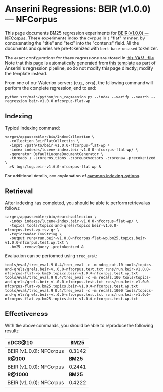 # Anserini Regressions: BEIR (v1.0.0) &mdash; NFCorpus

This page documents BM25 regression experiments for [BEIR (v1.0.0) &mdash; NFCorpus](http://beir.ai/).
These experiments index the corpus in a "flat" manner, by concatenating the "title" and "text" into the "contents" field.
All the documents and queries are pre-tokenized with `bert-base-uncased` tokenizer.

The exact configurations for these regressions are stored in [this YAML file](../src/main/resources/regression/beir-v1.0.0-nfcorpus-flat-wp.yaml).
Note that this page is automatically generated from [this template](../src/main/resources/docgen/templates/beir-v1.0.0-nfcorpus-flat-wp.template) as part of Anserini's regression pipeline, so do not modify this page directly; modify the template instead.

From one of our Waterloo servers (e.g., `orca`), the following command will perform the complete regression, end to end:

```
python src/main/python/run_regression.py --index --verify --search --regression beir-v1.0.0-nfcorpus-flat-wp
```

## Indexing

Typical indexing command:

```
target/appassembler/bin/IndexCollection \
  -collection BeirFlatCollection \
  -input /path/to/beir-v1.0.0-nfcorpus-flat-wp \
  -index indexes/lucene-index.beir-v1.0.0-nfcorpus-flat-wp/ \
  -generator DefaultLuceneDocumentGenerator \
  -threads 1 -storePositions -storeDocvectors -storeRaw -pretokenized \
  >& logs/log.beir-v1.0.0-nfcorpus-flat-wp &
```

For additional details, see explanation of [common indexing options](common-indexing-options.md).

## Retrieval

After indexing has completed, you should be able to perform retrieval as follows:

```
target/appassembler/bin/SearchCollection \
  -index indexes/lucene-index.beir-v1.0.0-nfcorpus-flat-wp/ \
  -topics tools/topics-and-qrels/topics.beir-v1.0.0-nfcorpus.test.wp.tsv.gz \
  -topicreader TsvString \
  -output runs/run.beir-v1.0.0-nfcorpus-flat-wp.bm25.topics.beir-v1.0.0-nfcorpus.test.wp.txt \
  -bm25 -removeQuery -pretokenized &
```

Evaluation can be performed using `trec_eval`:

```
tools/eval/trec_eval.9.0.4/trec_eval -c -m ndcg_cut.10 tools/topics-and-qrels/qrels.beir-v1.0.0-nfcorpus.test.txt runs/run.beir-v1.0.0-nfcorpus-flat-wp.bm25.topics.beir-v1.0.0-nfcorpus.test.wp.txt
tools/eval/trec_eval.9.0.4/trec_eval -c -m recall.100 tools/topics-and-qrels/qrels.beir-v1.0.0-nfcorpus.test.txt runs/run.beir-v1.0.0-nfcorpus-flat-wp.bm25.topics.beir-v1.0.0-nfcorpus.test.wp.txt
tools/eval/trec_eval.9.0.4/trec_eval -c -m recall.1000 tools/topics-and-qrels/qrels.beir-v1.0.0-nfcorpus.test.txt runs/run.beir-v1.0.0-nfcorpus-flat-wp.bm25.topics.beir-v1.0.0-nfcorpus.test.wp.txt
```

## Effectiveness

With the above commands, you should be able to reproduce the following results:

| **nDCG@10**                                                                                                  | **BM25**  |
|:-------------------------------------------------------------------------------------------------------------|-----------|
| BEIR (v1.0.0): NFCorpus                                                                                      | 0.3142    |
| **R@100**                                                                                                    | **BM25**  |
| BEIR (v1.0.0): NFCorpus                                                                                      | 0.2441    |
| **R@1000**                                                                                                   | **BM25**  |
| BEIR (v1.0.0): NFCorpus                                                                                      | 0.4222    |

